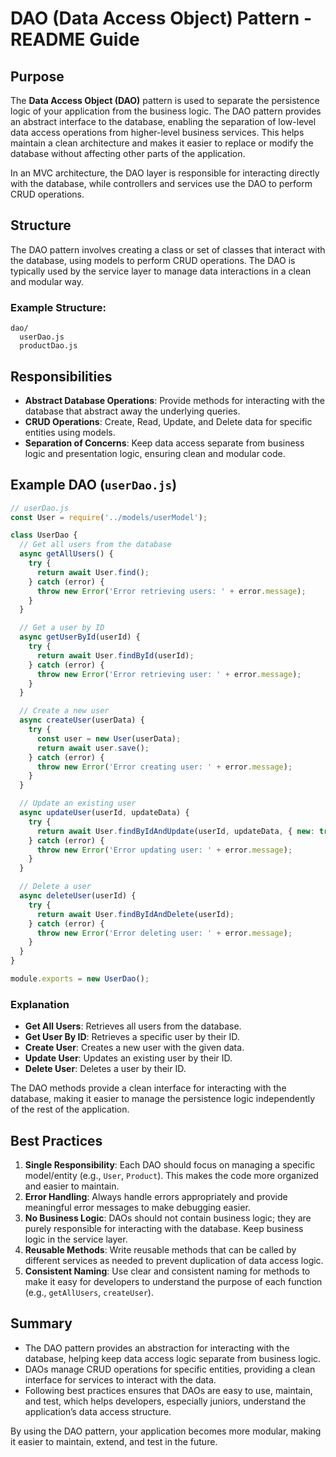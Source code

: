 # DAO (Data Access Object) Pattern - README Guide

## Purpose
The **Data Access Object (DAO)** pattern is used to separate the persistence logic of your application from the business logic. The DAO pattern provides an abstract interface to the database, enabling the separation of low-level data access operations from higher-level business services. This helps maintain a clean architecture and makes it easier to replace or modify the database without affecting other parts of the application.

In an MVC architecture, the DAO layer is responsible for interacting directly with the database, while controllers and services use the DAO to perform CRUD operations.

## Structure
The DAO pattern involves creating a class or set of classes that interact with the database, using models to perform CRUD operations. The DAO is typically used by the service layer to manage data interactions in a clean and modular way.

### Example Structure:
```
dao/
  userDao.js
  productDao.js
```

## Responsibilities
- **Abstract Database Operations**: Provide methods for interacting with the database that abstract away the underlying queries.
- **CRUD Operations**: Create, Read, Update, and Delete data for specific entities using models.
- **Separation of Concerns**: Keep data access separate from business logic and presentation logic, ensuring clean and modular code.

## Example DAO (`userDao.js`)
```js
// userDao.js
const User = require('../models/userModel');

class UserDao {
  // Get all users from the database
  async getAllUsers() {
    try {
      return await User.find();
    } catch (error) {
      throw new Error('Error retrieving users: ' + error.message);
    }
  }

  // Get a user by ID
  async getUserById(userId) {
    try {
      return await User.findById(userId);
    } catch (error) {
      throw new Error('Error retrieving user: ' + error.message);
    }
  }

  // Create a new user
  async createUser(userData) {
    try {
      const user = new User(userData);
      return await user.save();
    } catch (error) {
      throw new Error('Error creating user: ' + error.message);
    }
  }

  // Update an existing user
  async updateUser(userId, updateData) {
    try {
      return await User.findByIdAndUpdate(userId, updateData, { new: true });
    } catch (error) {
      throw new Error('Error updating user: ' + error.message);
    }
  }

  // Delete a user
  async deleteUser(userId) {
    try {
      return await User.findByIdAndDelete(userId);
    } catch (error) {
      throw new Error('Error deleting user: ' + error.message);
    }
  }
}

module.exports = new UserDao();
```

### Explanation
- **Get All Users**: Retrieves all users from the database.
- **Get User By ID**: Retrieves a specific user by their ID.
- **Create User**: Creates a new user with the given data.
- **Update User**: Updates an existing user by their ID.
- **Delete User**: Deletes a user by their ID.

The DAO methods provide a clean interface for interacting with the database, making it easier to manage the persistence logic independently of the rest of the application.

## Best Practices
1. **Single Responsibility**: Each DAO should focus on managing a specific model/entity (e.g., `User`, `Product`). This makes the code more organized and easier to maintain.
2. **Error Handling**: Always handle errors appropriately and provide meaningful error messages to make debugging easier.
3. **No Business Logic**: DAOs should not contain business logic; they are purely responsible for interacting with the database. Keep business logic in the service layer.
4. **Reusable Methods**: Write reusable methods that can be called by different services as needed to prevent duplication of data access logic.
5. **Consistent Naming**: Use clear and consistent naming for methods to make it easy for developers to understand the purpose of each function (e.g., `getAllUsers`, `createUser`).

## Summary
- The DAO pattern provides an abstraction for interacting with the database, helping keep data access logic separate from business logic.
- DAOs manage CRUD operations for specific entities, providing a clean interface for services to interact with the data.
- Following best practices ensures that DAOs are easy to use, maintain, and test, which helps developers, especially juniors, understand the application’s data access structure.

By using the DAO pattern, your application becomes more modular, making it easier to maintain, extend, and test in the future.
